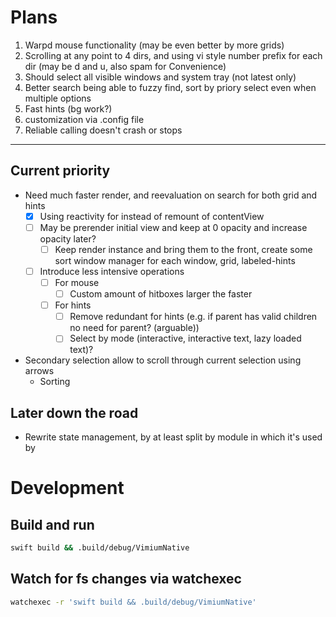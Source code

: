 # Plans

1. Warpd mouse functionality (may be even better by more grids)
2. Scrolling at any point to 4 dirs, and using vi style number prefix for each
   dir (may be d and u, also spam for Convenience)
3. Should select all visible windows and system tray (not latest only)
4. Better search being able to fuzzy find, sort by priory select even when
   multiple options
5. Fast hints (bg work?)
6. customization via .config file
7. Reliable calling doesn't crash or stops

---

## Current priority

- Need much faster render, and reevaluation on search for both grid and hints
  - [x] Using reactivity for instead of remount of contentView
  - [ ] May be prerender initial view and keep at 0 opacity and increase
        opacity later?
    - [ ] Keep render instance and bring them to the front, create some sort
          window manager for each window, grid, labeled-hints
  - [ ] Introduce less intensive operations
    - [ ] For mouse
      - [ ] Custom amount of hitboxes larger the faster
    - [ ] For hints
      - [ ] Remove redundant for hints (e.g. if parent has valid children no need
            for parent? (arguable))
      - [ ] Select by mode (interactive, interactive text, lazy loaded text)?
- Secondary selection allow to scroll through current selection using arrows
  - Sorting

## Later down the road

- Rewrite state management, by at least split by module in which it's used by

# Development

## Build and run

```sh
swift build && .build/debug/VimiumNative
```

## Watch for fs changes via watchexec

```sh
watchexec -r 'swift build && .build/debug/VimiumNative'
```
